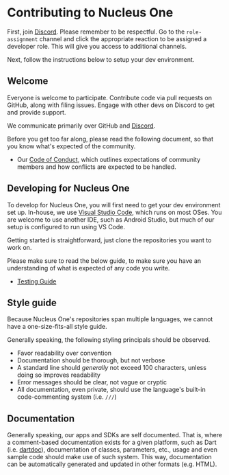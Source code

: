Contributing to Nucleus One
=======================

First, join [Discord].  Please remember to be respectful.  Go to the `role-assignment` channel and
click the appropriate reaction to be assigned a developer role.  This will give you access to
additional channels.

Next, follow the instructions below to setup your dev environment.

## Welcome

Everyone is welcome to participate.  Contribute code via pull requests on GitHub, along with filing
issues.  Engage with other devs on Discord to get and provide support.

We communicate primarily over GitHub and [Discord].

Before you get too far along, please read the following document, so that you know what's expected
of the community.

- Our [Code of Conduct](CODE_OF_CONDUCT.md), which outlines expectations of community members and
how conflicts are expected to be handled.


## Developing for Nucleus One

To develop for Nucleus One, you will first need to get your dev environment set up.  In-house, we use
[Visual Studio Code](https://code.visualstudio.com), which runs on most OSes.  You are welcome to use
another IDE, such as Android Studio, but much of our setup is configured to run using VS Code.

Getting started is straightforward, just clone the repositories you want to work on.

Please make sure to read the below guide, to make sure you have an understanding of what is expected
of any code you write.
- [Testing Guide](TESTING.md)


## Style guide

Because Nucleus One's repositories span multiple languages, we cannot have a one-size-fits-all style
guide.

Generally speaking, the following styling principals should be observed.
- Favor readability over convention
- Documentation should be thorough, but not verbose
- A standard line should *generally* not exceed 100 characters, unless doing so improves readability
- Error messages should be clear, not vague or cryptic
- All documentation, even private, should use the language's built-in code-commenting system
  (i.e. `///`)


## Documentation

Generally speaking, our apps and SDKs are self documented.  That is, where a comment-based
documentation exists for a given platform, such as Dart (i.e. [dartdoc](https://pub.dev/packages/dartdoc)),
documentation of classes, parameters, etc., usage and even sample code should make use of such system.
This way, documentation can be automatically generated and updated in other formats (e.g. HTML).


[Discord]: https://nucleus.one/#discord "Discord"
